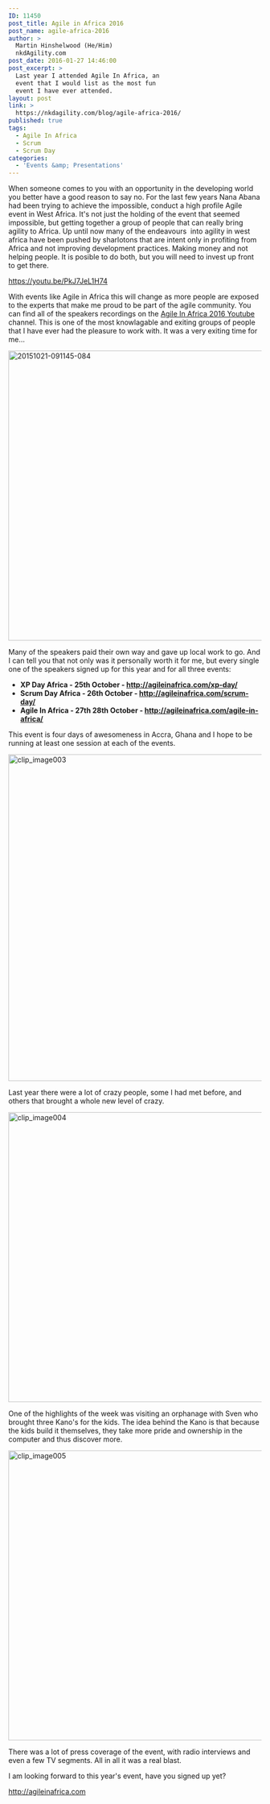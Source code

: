 ```yaml
---
ID: 11450
post_title: Agile in Africa 2016
post_name: agile-africa-2016
author: >
  Martin Hinshelwood (He/Him)
  nkdAgility.com
post_date: 2016-01-27 14:46:00
post_excerpt: >
  Last year I attended Agile In Africa, an
  event that I would list as the most fun
  event I have ever attended.
layout: post
link: >
  https://nkdagility.com/blog/agile-africa-2016/
published: true
tags:
  - Agile In Africa
  - Scrum
  - Scrum Day
categories:
  - 'Events &amp; Presentations'
---
```

<p>When someone comes to you with an opportunity in the developing world you better have a good reason to say no. For the last few years Nana Abana had been trying to achieve the impossible, conduct a high profile Agile event in West Africa. It's not just the holding of the event that seemed impossible, but getting together a group of people that can really bring agility to Africa. Up until now many of the endeavours  into agility in west africa have been pushed by sharlotons that are intent only in profiting from Africa and not improving development practices. Making money and not helping people. It is posible to do both, but you will need to invest up front to get there.</p><p><a href="https://youtu.be/PkJ7JeL1H74">https://youtu.be/PkJ7JeL1H74</a></p><p>With events like Agile in Africa this will change as more people are exposed to the experts that make me proud to be part of the agile community. You can find all of the speakers recordings on the <a href="https://www.youtube.com/channel/UChLOUjIo2HjA-Ct-EDd2bIQ">Agile In Africa 2016 Youtube</a> channel. This is one of the most knowlagable and exiting groups of people that I have ever had the pleasure to work with. It was a very exiting time for me…</p><p><img style="background-image: none; padding-top: 0px; padding-left: 0px; display: inline; padding-right: 0px; border: 0px;" title="20151021-091145-084" src="http://nakedalmweb.wpengine.com/wp-content/uploads/2016/01/20151021-091145-084.jpg" alt="20151021-091145-084" width="1024" height="576" border="0" /></p><p>Many of the speakers paid their own way and gave up local work to go. And I can tell you that not only was it personally worth it for me, but every single one of the speakers signed up for this year and for all three events:</p><ul><li><strong>XP Day Africa - 25th October - </strong><a href="http://agileinafrica.com/xp-day/"><strong>http://agileinafrica.com/xp-day/</strong></a></li><li><strong>Scrum Day Africa - 26th October - </strong><a href="http://agileinafrica.com/scrum-day/"><strong>http://agileinafrica.com/scrum-day/</strong></a></li><li><strong>Agile In Africa - 27th 28th October - </strong><a href="http://agileinafrica.com/agile-in-africa/"><strong>http://agileinafrica.com/agile-in-africa/</strong></a></li></ul><p>This event is four days of awesomeness in Accra, Ghana and I hope to be running at least one session at each of the events.</p><p><img style="background-image: none; padding-top: 0px; padding-left: 0px; margin: 0px; display: inline; padding-right: 0px; border: 0px;" title="clip_image003" src="http://nakedalmweb.wpengine.com/wp-content/uploads/2016/01/clip_image003.jpg" alt="clip_image003" width="974" height="649" border="0" /></p><p>Last year there were a lot of crazy people, some I had met before, and others that brought a whole new level of crazy.</p><p><img style="background-image: none; padding-top: 0px; padding-left: 0px; margin: 0px; display: inline; padding-right: 0px; border: 0px;" title="clip_image004" src="http://nakedalmweb.wpengine.com/wp-content/uploads/2016/01/clip_image004.jpg" alt="clip_image004" width="1024" height="576" border="0" /></p><p>One of the highlights of the week was visiting an orphanage with Sven who brought three Kano's for the kids. The idea behind the Kano is that because the kids build it themselves, they take more pride and ownership in the computer and thus discover more.</p><p><img style="background-image: none; padding-top: 0px; padding-left: 0px; display: inline; padding-right: 0px; border: 0px;" title="clip_image005" src="http://nakedalmweb.wpengine.com/wp-content/uploads/2016/01/clip_image005.jpg" alt="clip_image005" width="1024" height="576" border="0" /></p><p>There was a lot of press coverage of the event, with radio interviews and even a few TV segments. All in all it was a real blast.</p><p>I am looking forward to this year's event, have you signed up yet?</p><p><a href="http://agileinafrica.com">http://agileinafrica.com</a></p>